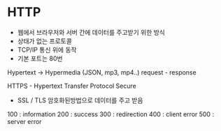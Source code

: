 # HTTP

- 웹에서 브라우저와 서버 간에 데이터를 주고받기 위한 방식
- 상태가 없는 프로토콜
- TCP/IP 통신 위에 동작
- 기본 포트는 80번

Hypertext -> Hypermedia (JSON, mp3, mp4..)
request - response

HTTPS - Hypertext Transfer Protocol Secure

- SSL / TLS 암호화된방법으로 데이터를 주고 받음

100 : information
200 : success
300 : redirection
400 : client error
500 : server error

